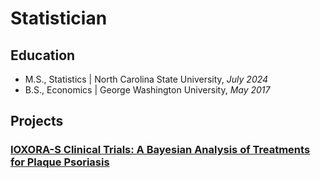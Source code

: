 # Statistician

## Education
- M.S., Statistics | North Carolina State University, _July 2024_								       		
- B.S., Economics	| George Washington University, _May 2017_

## Projects
### [IOXORA-S Clinical Trials: A Bayesian Analysis of Treatments for Plaque Psoriasis](https://sarahdpagan.github.io/psoriasis/)			        		
